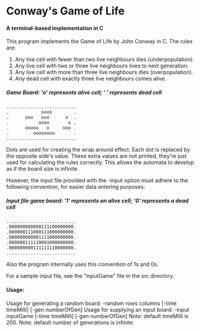 # Conway's Game of Life
#### A terminal-based implementation in C

This program implements the Game of Life by John Conway in C.
The rules are:
1. Any live cell with fewer than two live neighbours dies 
   (underpopulation).
2. Any live cell with two or three live neighbours lives to next 
   generation.
3. Any live cell with more than three live neighbours dies 
   (overpopulation).
4. Any dead cell with exactly three live neighbours comes alive.

##### Game Board: 'o' represents alive cell; ' ' represents dead cell
```text
..........................
.            oooo        .
.      ooo   ooo      o  .
.           oooo       o .
.      ooooo   o     ooo .
.         oooooooo       .
..........................
```

Dots are used for creating the wrap around effect. Each dot is replaced by the opposite side's value. These extra values are not printed, they're just used for calculating the rules correctly. This allows the automata to develop as if the board size is infinite.

However, the input file provided with the -input option must adhere to the following convention, for easier data entering purposes:

##### Input file game board: '1' represents an alive cell; '0' represents a dead cell
```text
..........................
.000000000000111100000000.
.000000111000111000000000.
.000000000001111000000000.
.000000111110001000000000.
.000000000111111110000000.
..........................
```

Also the program internally uses this convention of 1s and 0s.

For a sample input file, see the "inputGame" file in the *src* directory.

#### Usage:
Usage for generating a random board:
    <filename> -random rows columns [-time timeMilli] [-gen numberOfGen]
Usage for supplying an input board:
    <filename> -input inputGame [-time timeMilli] [-gen numberOfGen]
Note: default timeMilli is 200.
Note: default number of generations is infinite.